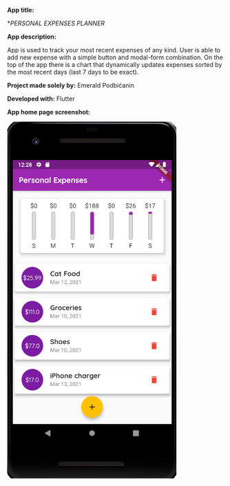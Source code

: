 **App title:** 

**PERSONAL EXPENSES PLANNER*

**App description:**

App is used to track your most recent expenses of any kind. User is able to add new expense with a simple button and modal-form combination. On the top of the app there is a chart that dynamically updates expenses sorted by the most recent days (last 7 days to be exact).

**Project made solely by:** Emerald Podbićanin

**Developed with:** Flutter


**App home page screenshot:**

![Screenshot](appScreenshot.png)
